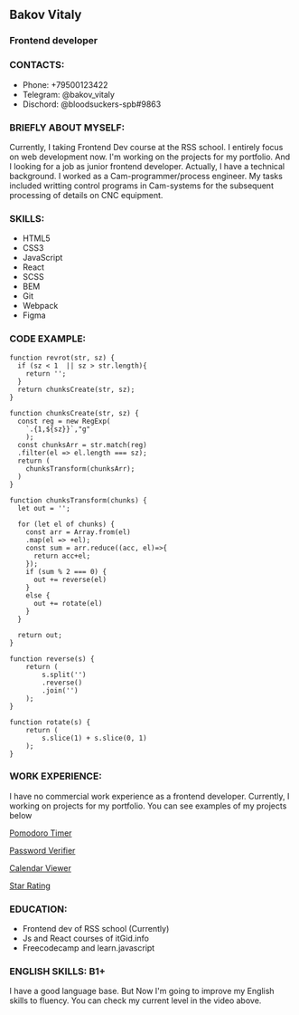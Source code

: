 ## Bakov Vitaly

### Frontend developer

### CONTACTS: 

* Phone: +79500123422
* Telegram: @bakov_vitaly
* Dischord: @bloodsuckers-spb#9863

### BRIEFLY ABOUT MYSELF:

Currently, I taking Frontend Dev course at the RSS school. I entirely focus on web development now. I'm working on the projects for my portfolio. And I looking for a job as junior frontend developer. Actually, I have a technical background. I worked as a Cam-programmer/process engineer. My tasks included writting control programs in Cam-systems for the subsequent processing of details on CNC equipment.

### SKILLS: 

* HTML5
* CSS3
* JavaScript
* React
* SCSS
* BEM
* Git
* Webpack
* Figma

### CODE EXAMPLE: 

```
function revrot(str, sz) {
  if (sz < 1  || sz > str.length){
    return '';
  } 
  return chunksCreate(str, sz);
}

function chunksCreate(str, sz) {
  const reg = new RegExp(
    `.{1,${sz}}`,"g"
    );
  const chunksArr = str.match(reg)
  .filter(el => el.length === sz); 
  return (
    chunksTransform(chunksArr);
  ) 
}

function chunksTransform(chunks) {
  let out = '';

  for (let el of chunks) {
    const arr = Array.from(el)
    .map(el => +el);
    const sum = arr.reduce((acc, el)=>{
      return acc+el;
    });
    if (sum % 2 === 0) {
      out += reverse(el)
    } 
    else {
      out += rotate(el)
    }
  }

  return out;
}
  
function reverse(s) {
    return (
        s.split('')
        .reverse()
        .join('')
    );
}

function rotate(s) {
    return (
        s.slice(1) + s.slice(0, 1)
    );
}
```
### WORK EXPERIENCE: 

I have no commercial work experience as a frontend developer. Currently, I working on projects for my portfolio.
You can see examples of my projects below

[Pomodoro Timer](https://bloodsuckers-spb.github.io/advent-of-js/day1/ "Pomodoro Timer")

[Password Verifier](https://bloodsuckers-spb.github.io/advent-of-js/day10/ "Password Verifier")

[Calendar Viewer](https://bloodsuckers-spb.github.io/advent-of-js/day14/ "Calendar Viewer")

[Star Rating](https://bloodsuckers-spb.github.io/advent-of-js/day16/ "Star Rating")

### EDUCATION: 

- Frontend dev of RSS school (Currently)
- Js and React courses of itGid.info
- Freecodecamp and learn.javascript

### ENGLISH SKILLS: B1+

I have a good language base. But Now I'm going to improve my English skills to fluency. You can check my current level in the video above.